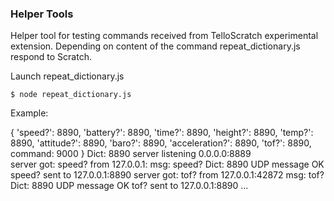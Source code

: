### Helper Tools ###

Helper tool for testing commands received from TelloScratch experimental extension. 
Depending on content of the command repeat_dictionary.js respond to Scratch. 

Launch repeat_dictionary.js 

`$ node repeat_dictionary.js`

Example: 

{ 'speed?': 8890,
  'battery?': 8890,
  'time?': 8890, 
  'height?': 8890, 
  'temp?': 8890, 
  'attitude?': 8890,
  'baro?': 8890,
  'acceleration?': 8890,
  'tof?': 8890, 
   command: 9000 } 
Dict:  8890
server listening 0.0.0.0:8889  
server got: speed? from 127.0.0.1:
msg:  speed?
Dict:  8890
UDP message OK speed? sent to 127.0.0.1:8890
server got: tof? from 127.0.0.1:42872
msg:  tof?
Dict:  8890
UDP message OK tof? sent to 127.0.0.1:8890
...




